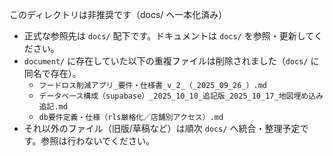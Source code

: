 このディレクトリは非推奨です（docs/ へ一本化済み）

- 正式な参照先は `docs/` 配下です。ドキュメントは `docs/` を参照・更新してください。
- `document/` に存在していた以下の重複ファイルは削除されました（`docs/` に同名で存在）。
  - `フードロス削減アプリ_要件・仕様書_v_2_（_2025_09_26_）.md`
  - `データベース構成（supabase）_2025_10_10_追記版_2025_10_17_地図埋め込み追記.md`
  - `db要件定義・仕様（rls厳格化／店舗別アクセス）.md`
- それ以外のファイル（旧版/草稿など）は順次 `docs/` へ統合・整理予定です。参照は行わないでください。

